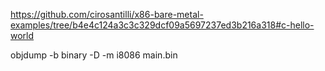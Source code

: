 https://github.com/cirosantilli/x86-bare-metal-examples/tree/b4e4c124a3c3c329dcf09a5697237ed3b216a318#c-hello-world




objdump -b binary -D -m i8086 main.bin

